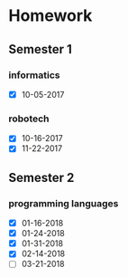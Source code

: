 # Homework

## Semester 1

### informatics

- [x] 10-05-2017


### robotech

- [x] 10-16-2017
- [x] 11-22-2017

## Semester 2

### programming languages

- [x] 01-16-2018
- [x] 01-24-2018
- [x] 01-31-2018
- [x] 02-14-2018
- [ ] 03-21-2018
